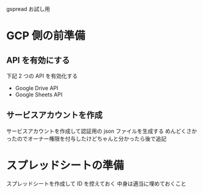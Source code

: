 gspread お試し用


# GCP 側の前準備

## API を有効にする

下記 2 つの API を有効化する

- Google Drive API
- Google Sheets API

## サービスアカウントを作成

サービスアカウントを作成して認証用の json ファイルを生成する
めんどくさかったのでオーナー権限を付与したけどちゃんと分かったら後で追記


# スプレッドシートの準備

スプレッドシートを作成して ID を控えておく
中身は適当に埋めておくこと
